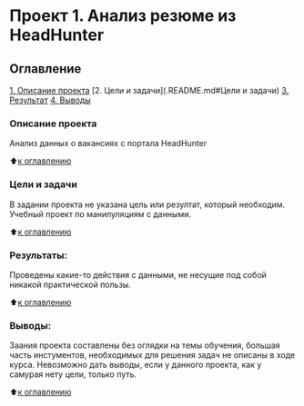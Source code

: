 # Проект 1.  Анализ резюме из HeadHunter

## Оглавление
[1. Описание проекта](.README.md#Описание-проекта)
[2. Цели и задачи](.README.md#Цели и задачи)
[3. Результат](.README.md#Результат)
[4. Выводы](.README.md#Выводы)

### Описание проекта
Анализ данных о вакансиях с портала HeadHunter

:arrow_up:[к оглавлению](.README.md#Оглавление)


### Цели и задачи
В задании проекта не указана цель или резултат, который необходим. Учебный проект по манипуляциям с данными.

:arrow_up:[к оглавлению](.README.md#Оглавление)

### Результаты:
Проведены какие-то действия с данными, не несущие под собой никакой практической пользы.

:arrow_up:[к оглавлению](.README.md#Оглавление)


### Выводы:
Заания проекта составлены без оглядки на темы обучения, большая часть инстументов, необходимых для решения задач не описаны в ходе курса. Невозможно дать выводы, если у данного проекта, как у самурая нету цели, только путь.

:arrow_up:[к оглавлению](.README.md#Оглавление)
